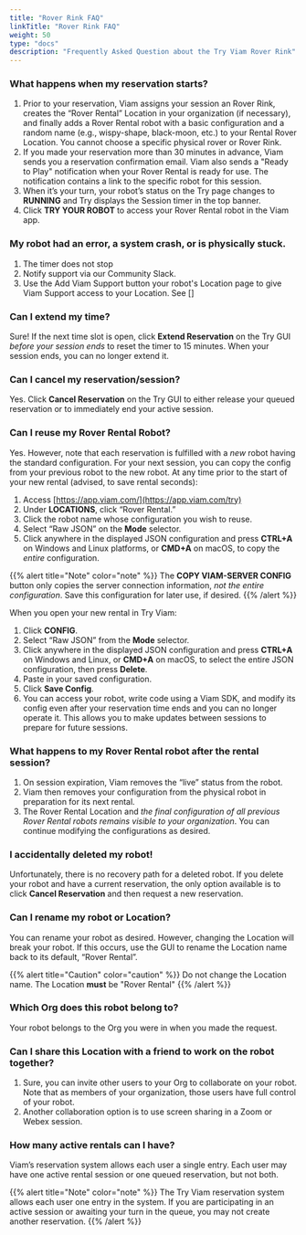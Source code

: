 ```yaml
--- 
title: "Rover Rink FAQ"
linkTitle: "Rover Rink FAQ"
weight: 50
type: "docs"
description: "Frequently Asked Question about the Try Viam Rover Rink"
---
```


### What happens when my reservation starts?
1. Prior to your reservation, Viam assigns your session an Rover Rink, creates the “Rover Rental” Location in your organization (if necessary), and finally adds a Rover Rental robot with a basic configuration and a random name (e.g., wispy-shape, black-moon, etc.) to your Rental Rover Location. 
You cannot choose a specific physical rover or Rover Rink.
2. If you made your reservation more than 30 minutes in advance, Viam sends you a reservation confirmation email. 
   Viam also sends a "Ready to Play" notification when your Rover Rental is ready for use. 
The notification contains a link to the specific robot for this session.
1. When it’s your turn, your robot’s status on the Try page changes to **RUNNING** and Try displays the Session timer in the top banner. 
2. Click **TRY YOUR ROBOT** to access your Rover Rental robot in the Viam app.

### My robot had an error, a system crash, or is physically stuck.
1. The timer does not stop
2. Notify support via our Community Slack.
3. Use the Add Viam Support button your robot's Location page to give Viam Support access to your Location. See []

### Can I extend my time?
Sure! If the next time slot is open, click **Extend Reservation** on the Try GUI _before your session ends_ to reset the timer to 15 minutes. When your session ends, you can no longer extend it.
### Can I cancel my reservation/session?
Yes. Click **Cancel Reservation** on the Try GUI to either release your queued reservation or to immediately end your active session.
### Can I reuse my Rover Rental Robot?
Yes. However, note that each reservation is fulfilled with a _new_ robot having the standard configuration. 
For your next session, you can copy the config from your previous robot to the new robot. 
At any time prior to the start of your new rental (advised, to save rental seconds):

1. Access [https://app.viam.com/](https://app.viam.com/try)
2. Under **LOCATIONS**, click “Rover Rental.”
3. Click the robot name whose configuration you wish to reuse.
4. Select “Raw JSON” on the **Mode** selector.
5. Click anywhere in the displayed JSON configuration and press **CTRL+A** on Windows and Linux platforms, or **CMD+A** on macOS, to copy the _entire_ configuration. 

{{%  alert title="Note" color="note" %}}
The **COPY VIAM-SERVER CONFIG** button only copies the server connection information, *not the entire configuration*. 
Save this configuration for later use, if desired.
{{% /alert %}}

When you open your new rental in Try Viam:

1. Click **CONFIG**.
2. Select “Raw JSON” from the **Mode** selector.
3. Click anywhere in the displayed JSON configuration and press **CTRL+A** on Windows and Linux, or **CMD+A** on macOS, to select the entire JSON configuration, then press **Delete**.
4. Paste in your saved configuration.
5. Click **Save Config**. 
6.  You can access your robot, write code using a Viam SDK, and modify its config even after your reservation time ends and you can no longer operate it. 
This allows you to make updates between sessions to prepare for future sessions.

### What happens to my Rover Rental robot after the rental session?

1. On session expiration, Viam removes the “live” status from the robot. 
2. Viam then removes your configuration from the physical robot in preparation for its next rental.
3. The Rover Rental Location and _the final configuration of all previous Rover Rental robots remains visible to your organization_. 
You can continue modifying the configurations as desired.

### I accidentally deleted my robot!

Unfortunately, there is no recovery path for a deleted robot. 
If you delete your robot and have a current reservation, the only option available is to click **Cancel Reservation** and then request a new reservation.

### Can I rename my robot or Location?

You can rename your robot as desired. 
However, changing the Location will break your robot. 
If this occurs, use the GUI to rename the Location name back to its default, “Rover Rental”. 

{{% alert title="Caution" color="caution" %}}
Do not change the Location name. 
The Location **must** be "Rover Rental"
{{% /alert %}}

### Which Org does this robot belong to?

Your robot belongs to the Org you were in when you made the request.

### Can I share this Location with a friend to work on the robot together? 

1.  Sure, you can invite other users to your Org to collaborate on your robot.
Note that as members of your organization, those users have full control of your robot.
2.  Another collaboration option is to use screen sharing in a Zoom or Webex session. 

### How many active rentals can I have?

Viam’s reservation system allows each user a single entry.
Each user may have one active rental session or one queued reservation, but not both.

{{% alert title="Note" color="note" %}}
The Try Viam reservation system allows each user one entry in the system. 
If you are participating in an active session or awaiting your turn in the queue, you may not create another reservation.
{{% /alert %}}
